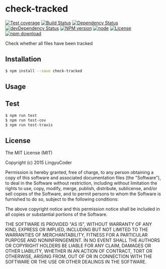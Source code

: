 # check-tracked

[![Test coverage](https://img.shields.io/coveralls/LingyuCoder/check-tracked.svg?style=flat-square)](https://coveralls.io/r/LingyuCoder/check-tracked?branch=master)
[![Build Status](https://travis-ci.org/LingyuCoder/check-tracked.png)](https://travis-ci.org/LingyuCoder/check-tracked)
[![Dependency Status](https://david-dm.org/LingyuCoder/check-tracked.svg)](https://david-dm.org/LingyuCoder/check-tracked)
[![devDependency Status](https://david-dm.org/LingyuCoder/check-tracked/dev-status.svg)](https://david-dm.org/LingyuCoder/check-tracked#info=devDependencies)
[![NPM version](http://img.shields.io/npm/v/check-tracked.svg?style=flat-square)](http://npmjs.org/package/check-tracked)
[![node](https://img.shields.io/badge/node.js-%3E=_4.0-green.svg?style=flat-square)](http://nodejs.org/download/)
[![License](http://img.shields.io/npm/l/check-tracked.svg?style=flat-square)](LICENSE)
[![npm download](https://img.shields.io/npm/dm/check-tracked.svg?style=flat-square)](https://npmjs.org/package/check-tracked)

Check whether all files have been tracked

## Installation

```bash
$ npm install --save check-tracked
```

## Usage

## Test

```bash
$ npm run test
$ npm run test-cov
$ npm run test-travis
```

## License

The MIT License (MIT)

Copyright (c) 2015 LingyuCoder

Permission is hereby granted, free of charge, to any person obtaining a copy
of this software and associated documentation files (the "Software"), to deal
in the Software without restriction, including without limitation the rights
to use, copy, modify, merge, publish, distribute, sublicense, and/or sell
copies of the Software, and to permit persons to whom the Software is
furnished to do so, subject to the following conditions:

The above copyright notice and this permission notice shall be included in all
copies or substantial portions of the Software.

THE SOFTWARE IS PROVIDED "AS IS", WITHOUT WARRANTY OF ANY KIND, EXPRESS OR
IMPLIED, INCLUDING BUT NOT LIMITED TO THE WARRANTIES OF MERCHANTABILITY,
FITNESS FOR A PARTICULAR PURPOSE AND NONINFRINGEMENT. IN NO EVENT SHALL THE
AUTHORS OR COPYRIGHT HOLDERS BE LIABLE FOR ANY CLAIM, DAMAGES OR OTHER
LIABILITY, WHETHER IN AN ACTION OF CONTRACT, TORT OR OTHERWISE, ARISING FROM,
OUT OF OR IN CONNECTION WITH THE SOFTWARE OR THE USE OR OTHER DEALINGS IN THE
SOFTWARE.
